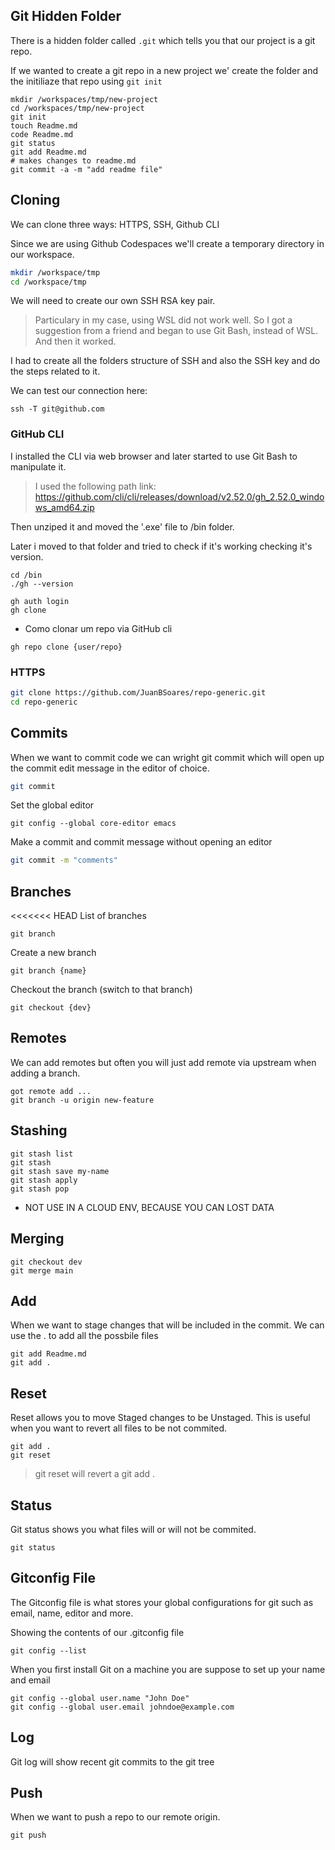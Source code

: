 ## Git Hidden Folder

There is a hidden folder called `.git` which tells you that our project is a git repo.

If we wanted to create a git repo in a new project we' create the folder and the initiliaze that repo using `git init`

```
mkdir /workspaces/tmp/new-project
cd /workspaces/tmp/new-project
git init
touch Readme.md
code Readme.md
git status
git add Readme.md
# makes changes to readme.md
git commit -a -m "add readme file"
```

## Cloning

We can clone three ways: HTTPS, SSH, Github CLI

Since we are using Github Codespaces we'll create a temporary directory in our workspace.

```sh
mkdir /workspace/tmp
cd /workspace/tmp
```

We will need to create our own SSH RSA key pair.

>Particulary in my case, using WSL did not work well. So I got a suggestion from a friend and began to use Git Bash, instead of WSL. And then it worked.

I had to create all the folders structure of SSH and also the SSH key and do the steps related to it.

We can test our connection here:
```
ssh -T git@github.com
```

### GitHub CLI

I installed the CLI via web browser and later started to use Git Bash to manipulate it.
> I used the following path link: https://github.com/cli/cli/releases/download/v2.52.0/gh_2.52.0_windows_amd64.zip

Then unziped it and moved the '.exe' file to /bin folder.

Later i moved to that folder and tried to check if it's working checking it's version.
```
cd /bin
./gh --version
```

```
gh auth login
gh clone
```

- Como clonar um repo via GitHub cli
```
gh repo clone {user/repo}
```

### HTTPS
```sh
git clone https://github.com/JuanBSoares/repo-generic.git
cd repo-generic
```

## Commits

When we want to commit code we can wright git commit which will open up the commit edit message in the editor of choice.
```sh
git commit
```
Set the global editor
```
git config --global core-editor emacs
```

Make a commit and commit message without opening an editor
```sh
git commit -m "comments"
```

## Branches

<<<<<<< HEAD
List of branches
```
git branch
```

Create a new branch
```
git branch {name}
```

Checkout the branch (switch to that branch)
```
git checkout {dev}
```

## Remotes

We can add remotes but often you will just add remote via upstream when adding a branch.

```ssh
got remote add ...
git branch -u origin new-feature
```

## Stashing

```
git stash list
git stash
git stash save my-name
git stash apply
git stash pop
```

* NOT USE IN A CLOUD ENV, BECAUSE YOU CAN LOST DATA

## Merging

```
git checkout dev
git merge main
```

## Add

When we want to stage changes that will be included in the commit.
We can use the . to add all the possbile files

```
git add Readme.md
git add .
```

## Reset

Reset allows you to move Staged changes to be Unstaged.
This is useful when you want to revert all files to be not commited.

```
git add .
git reset
```
> git reset will revert a git add .

## Status

Git status shows you what files will or will not be commited.

```
git status
```

## Gitconfig File

The Gitconfig file is what stores your global configurations for git such as email, name, editor and more.

Showing the contents of our .gitconfig file
```
git config --list
```

When you first install Git on a machine you are suppose to set up your name and email

```
git config --global user.name "John Doe"
git config --global user.email johndoe@example.com
```

## Log

Git log will show recent git commits to the git tree

## Push

When we want to push a repo to our remote origin.

```
git push
```